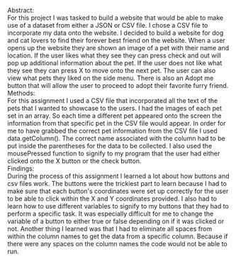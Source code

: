 Abstract:<br>
	For this project I was tasked to build a website that would be able to make use of a dataset from either a JSON or CSV file. I chose a CSV file to incorporate my data onto the website. I decided to build a website for dog and cat lovers to find their forever best friend on the website. When a user opens up the website they are shown an image of a pet with their name and location. If the user likes what they see they can press check and out will pop up additional information about the pet. If the user does not like what they see they can press X to move onto the next pet. The user can also view what pets they liked on the side menu. There is also an Adopt me button that will allow the user to proceed to adopt their favorite furry friend.<br>
Methods:<br>
	For this assignment I used  a CSV file that incorporated all the text of the pets that I wanted to showcase to the users. I had the images of each pet set in an array. So each time a different pet appeared onto the screen the information from that specific pet in the CSV file would appear. In order for me to have grabbed the correct pet information from the CSV file I used data.getColumn(). The correct name associated with the column had to be put inside the parentheses for the data to be collected. I also used the mousePressed function to signify to my program that the user had either clicked onto the X button or the check button. <br>
Findings:<br>
	During the process of this assignment I learned a lot about how buttons and csv files work. The buttons were the trickiest part to learn because I had to make sure that each button's coordinates were set up correctly for the user to be able to click within the X and Y coordinates provided. I also had to learn how to use different variables to signify to my buttons that they had to perform a specific task. It was especially difficult for me to change the variable of a button to either true or false depending on if it was clicked or not. Another thing I learned was that I had to eliminate all spaces from within the column names to get the data from a specific column. Because if there were any spaces on the column names the code would not be able to run. <br>
